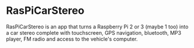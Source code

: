 # RasPiCarStereo
RasPiCarStereo is an app that turns a Raspberry Pi 2 or 3 (maybe 1 too) into a car stereo complete with touchscreen, GPS navigation, bluetooth, MP3 player, FM radio and access to the vehicle's computer.
